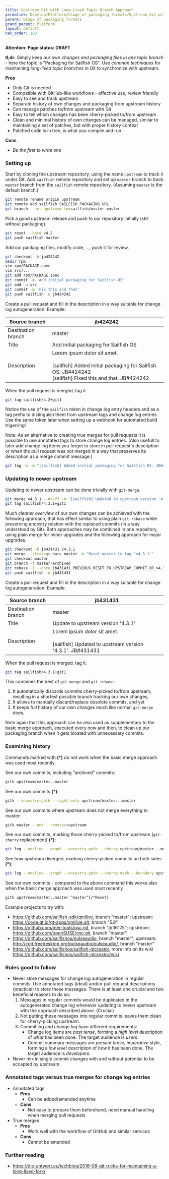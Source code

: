 ```yaml
---
title: Upstream Git with Long-Lived Topic Branch Approach
permalink: Develop/Platform/Usage_of_packaging_formats/Upstream_Git_with_Long-Lived_Topic_Branch_Approach/
parent: Usage of packaging formats
grand_parent: Platform
layout: default
nav_order: 100
---
```


**Attention: Page status: DRAFT**

**tl;dr:** Simply keep our own *changes and packaging files in one topic
branch* - here the topic is "Packaging for Sailfish OS". Use *common
techniques* for maintaining *long-lived topic branches* in Git to
synchronize with upstream.

**Pros**

  - Only Git is needed
  - Compatible with GitHub-like workflows - effective use, review
    friendly
  - Easy to see and track upstream
  - Separate history of own changes and packaging from upstream history
  - Can manage patches to/from upstream with Git
  - Easy to tell which changes has been cherry-picked to/from upstream
  - Clean and minimal history of own changes can be managed, similar to
    maintaining a set of patches, but with proper history context
  - Patched code is in tree, is what you compile and run

**Cons**

  - *Be the first to write one*

### Setting up

Start by cloning the upstream repository, using the name `upstream` to
track it under Git. Add `sailfish` remote repository and set up `master`
branch to track `master` branch from the `sailfish` remote repository.
(Assuming `master` is the default branch.)
```sh
git remote rename origin upstream
git remote add sailfish SAILFISH_PACKAGING_URL
git branch --set-upstream-to=sailfish/master master
```

Pick a good upstream release and push to our repository initially (still
without packaging).
```sh
git reset --hard v4.2
git push sailfish master
```

Add our packaging files, modify code, ..., push it for review.
```sh
git checkout -b jb424242
mkdir rpm
vim rpm/PACKAGE.spec
vim src/...
git add rpm/PACKAGE.spec
git commit -m 'Add initial packaging for Sailfish OS'
git add -u src
git commit -m 'Fix this and that'
git push sailfish -u jb424242
```

Create a pull request and fill in the description in a way suitable for
change log autogeneration\! Example:

| Source branch      | jb424242                                                                                                                                                  |
| ------------------ | --------------------------------------------------------------------------------------------------------------------------------------------------------- |
| Destination branch | master                                                                                                                                                    |
| Title              | Add initial packaging for Sailfish OS                                                                                                                     |
| Description        | Lorem ipsum dolor sit amet.<br/> <br/> \[sailfish\] Added initial packaging for Sailfish OS. JB\#424242<br/> \[sailfish\] Fixed this and that. JB\#424242 |

When the pull request is merged, tag it.
```sh
git tag sailfish/4.2+git1
```

Notice the use of the `sailfish` *token* in change log entry headers and
as a tag prefix to distinguish them from upstream tags and change log
entries. Use the same token later when setting up a webhook for
automated build trigerring\!

Note: As an alternative to creating true merges for pull requests it is
possible to use annotated tags to store change log entries. (Also
usefull to later add change log items you forgot to store in pull
request's description or when the pull request was not merged in a way
that preserves its description as a merge commit message.)
```sh
git tag -a -m "[sailfish] Added initial packaging for Sailfish OS. JB#424242" sailfish/4.2+git1
```

### Updating to newer upstream

Updating to newer upstream can be done trivially with `git-merge`.
```sh
git merge v4.3.1 --no-ff -m "[sailfish] Updated to upstream version '4.3.1'. JB#431431"
git tag sailfish/4.3.1+git1
```

Much *cleaner overview* of our own changes can be achieved with the
following approach, that has effect similar to using plain `git-rebase`
while preserving ancestry relation with the replaced commits (in a way
understood by Git). Both approaches may be combined in one repository,
using plain merge for minor upgrades and the following approach for
major upgrades.
```sh
git checkout -b jb431431 v4.3.1
git merge --strategy ours master -m "Reset master to tag 'v4.3.1'"
git checkout master
git branch -f master-archived
git rebase -i --onto jb431431 PREVIOUS_RESET_TO_UPSTREAM_COMMIT_OR_v4.3.1_IF_DOING_THIS_THE_VERY_FIRST_TIME
git push sailfish -u jb431431
```

Create a pull request and fill in the description in a way suitable for
change log autogeneration\! Example:

| Source branch      | jb431431                                                                                          |
| ------------------ | ------------------------------------------------------------------------------------------------- |
| Destination branch | master                                                                                            |
| Title              | Update to upstream version '4.3.1'                                                                |
| Description        | Lorem ipsum dolor sit amet.<br/><br/>\[sailfish\] Updated to upstream version '4.3.1'. JB\#431431 |

When the pull request is merged, tag it.
```sh
git tag sailfish/4.3.1+git1
```

This combines the best of `git-merge` and `git-rebase`:

1.  It automatically discards commits cherry-picked to/from upstream,
    resulting in a shortest possible branch tracking our own changes,
2.  It allows to manually discard/replace obsolete commits, and yet
3.  It keeps full history of our own changes much like normal
    `git-merge` does.

Note again that this approach can be also used as supplementary to the
basic merge approach, executed every now and then, to clean up our
packaging branch when it gets bloated with unnecessary commits.

### Examining history

Commands marked with **(\*)** do not work when the basic merge approach
was used most recently.

See our own commits, including "archived" commits:
```sh
gitk upstream/master..master
```

See our own commits **(\*)**:
```sh
gitk --ancestry-path --right-only upstream/master...master
```

See our own commits where upstream does not merge everything to master:
```sh
gitk master --not --remotes=upstream
```

See our own commits, marking those cherry-picked to/from upstream
(`git-cherry` replacement) **(\*)**:
```sh
git log --oneline --graph --ancestry-path --cherry upstream/master...master
```

See how upstream diverged, marking cherry-picked commits on both sides
**(\*)**:
```sh
git log --oneline --graph --ancestry-path --cherry-mark --boundary upstream/master...master
```

See our own commits - compared to the above command this works also when
the basic merge approach was used most recently
```sh
gitk upstream/master..master ^master^{/^Reset}
```

Example projects to try with:

  - <https://github.com/sailfish-sdk/qmllive>, branch "master";
    upstream: <https://code.qt.io/qt-apps/qmllive.git>, branch "5.8"
  - <https://github.com/mer-tools/osc.git>, branch "jb36175"; upstream:
    <https://github.com/openSUSE/osc.git>, branch "master"
  - <https://github.com/sailfishos/pulseaudio>, branch "master";
    upstream: <http://cgit.freedesktop.org/pulseaudio/pulseaudio/>,
    branch "master"
  - <https://github.com/sailfishos/sailfish-qtcreator>, more info on its
    wiki <https://github.com/sailfishos/sailfish-qtcreator/wiki>

### Rules good to follow

  - Never store messages for change log autogeneration in regular
    commits. Use annotated tags (ideal) and/or pull request descriptions
    (practical) to store these messages. There is at least one crucial
    and two beneficial reasons to do so:
    1.  Messages in regular commits would be duplicated in the
        autogenerated change log whenever updating to newer upstream
        with the approach described above. (Crucial)
    2.  Not putting these messages into regular commits leaves them
        clean for cherry-picking upstream.
    3.  Commit log and change log have different requirements:
          - Change log items are *past tense*, forming a *high level*
            description of *what* has been done. The target audience is
            *users*.
          - Commit summary messages are *present tense, imperative*
            style, forming a *low level* description of *how* it has
            been done. The target audience is *developers*.
  - Never mix in single commit changes with and without potential to be
    accepted by upstream.

### Annotated tags versus true merges for change log entries

  - Annotated tags
      - **Pros**
          - Can be added/amended anytime
      - **Cons**
          - Not easy to prepare them beforehand, need manual handling
            when merging pull requests
  - True merges
      - **Pros**
          - Work well with the workflow of GitHub and similar services
      - **Cons**
          - Cannot be amended

### Further reading

  - <https://die-antwort.eu/techblog/2016-08-git-tricks-for-maintaining-a-long-lived-fork/>

